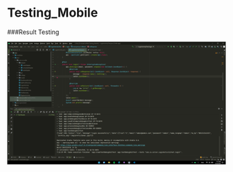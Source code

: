 # Testing_Mobile

###Result Testing

![alt text](https://github.com/collegehelperr/Testing_Mobile/blob/main/Result_testing.png)
